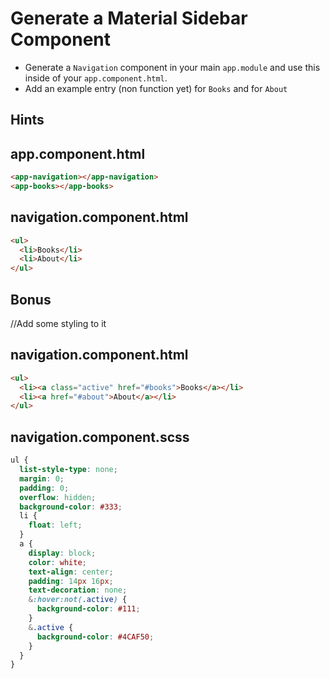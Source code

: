 # Generate a Material Sidebar Component

- Generate a `Navigation` component in your main `app.module` and use this inside of your `app.component.html`.
- Add an example entry (non function yet) for `Books` and for `About`



## Hints

## app.component.html
```html
<app-navigation></app-navigation>
<app-books></app-books>
```

## navigation.component.html
```html
<ul>
  <li>Books</li>
  <li>About</li>
</ul>
```







## Bonus

//Add some styling to it
## navigation.component.html
```html
<ul>
  <li><a class="active" href="#books">Books</a></li>
  <li><a href="#about">About</a></li>
</ul>
```
## navigation.component.scss
```css
ul {
  list-style-type: none;
  margin: 0;
  padding: 0;
  overflow: hidden;
  background-color: #333;
  li {
    float: left;
  }
  a {
    display: block;
    color: white;
    text-align: center;
    padding: 14px 16px;
    text-decoration: none;
    &:hover:not(.active) {
      background-color: #111;
    }
    &.active {
      background-color: #4CAF50;
    }
  }
}

```
